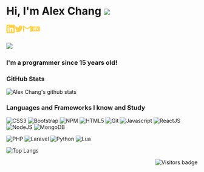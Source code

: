 # Hi, I'm Alex Chang <img src="https://media.giphy.com/media/kHlLdUk50a3AKXM9v1/giphy.gif" width="25px">


[<img align="left" alt="ryokochang | LinkedIn" width="22px" src="./linkedin.svg" />][linkedin]
[<img align="left" alt="ryokochang | Twitter" width="22px" src="./twitter.svg" />][twitter]
[<img align="left" href="alexscchang1@gmail.com" width="22px" src="./gmail.svg" />][gmail]
[<img align="left" alt="ryokochang | Dev.to" width="22px" src="./dev-dot-to.svg" />][devto]

<br>
<br>

![](https://www.codewars.com/users/ryokochang/badges/small)


### **I'm a programmer since 15 years old!**

### GitHub Stats


![Alex Chang's github stats](https://github-readme-stats.vercel.app/api?username=ryokochang&show_icons=true&theme=vue-dark)


### Languages and Frameworks I know and Study

![CSS3](https://img.shields.io/badge/-CSS3-1572B6?style=flat&logo=css3)
![Bootstrap](https://img.shields.io/badge/-Bootstrap-563D7C?style=flat&logo=bootstrap&logoColor=white)
![NPM](https://img.shields.io/badge/-NPM-CB3837?style=flat&logo=npm&logoColor=white)
![HTML5](https://img.shields.io/badge/-HTML5-E34F26?style=flat&logo=html5&logoColor=white)
![Git](https://img.shields.io/badge/-Git-F05032?style=flat&logo=git&logoColor=white)
![Javascript](https://img.shields.io/badge/-JavaScript-EDD222?style=flat&logo=javascript&logoColor=white)
![ReactJS](https://img.shields.io/badge/-ReactJS-51CBF2?style=flat&logo=react&logoColor=white)
![NodeJS](http://img.shields.io/badge/-NodeJS-6EBF20?style=flat&logo=node.js&logoColor=white)
![MongoDB](http://img.shields.io/badge/-MongoDB-47A248?style=flat&logo=mongodb&logoColor=white)

![PHP](http://img.shields.io/badge/-PHP-777bb3?style=flat&logo=PHP&logoColor=white)
![Laravel](http://img.shields.io/badge/-Laravel-ef3b2d?style=flat&logo=laravel&logoColor=white)
![Python](http://img.shields.io/badge/-Python-1e415e?style=flat&logo=python&logoColor=white)
![Lua](http://img.shields.io/badge/-Lua-000081?style=flat&logo=lua&logoColor=white)

![Top Langs](https://github-readme-stats.vercel.app/api/top-langs/?username=ryokochang&theme=vue-dark&layout=compact)

 <a href="https://badges.pufler.dev">
    <img align="right" src="https://badges.pufler.dev/visits/ryokochang/ryokochang?color=yellow" alt="Visitors badge" />
 </a>

[linkedin]: https://www.linkedin.com/in/ryokochang/
[twitter]: https://www.twitter.com/ryokochang/
[gmail]: alexscchang1@gmail.com
[devto]: https://dev.to/ryokochang
